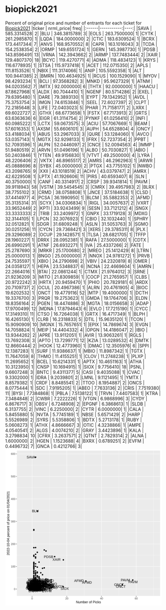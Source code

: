 # biopick2021
Percent of original price and number of entrants for each ticket for [Biopick2021](https://twitter.com/hashtag/Biopick2021)
|ticker |  nrml_price| freq|
|:------|-----------:|----:|
|SAVA   | 585.3314528|    2|
|BLU    | 346.3815789|    3|
|EOLS   | 263.7500000|    1|
|CYTK   | 261.2985870|    1|
|LQDA   | 184.0000000|    2|
|CTIC   | 183.6309524|    1|
|BCRX   | 173.4417344|    7|
|ANVS   | 168.9570552|    8|
|CAPR   | 163.1016043|    3|
|TCDA   | 154.2538354|    2|
|ORMP   | 149.6551724|    1|
|GERN   | 145.3987730|    1|
|PDSB   | 143.8596491|   13|
|VRNA   | 142.3943662|    2|
|ARMP   | 137.7483444|    2|
|XAIR   | 129.4807370|   18|
|BCYC   | 119.4270771|    4|
|ADMA   | 118.4834123|    1|
|KRYS   | 116.6778935|    1|
|STSA   | 115.9737418|    1|
|ACET   | 112.0715350|    2|
|APLS   | 111.8153526|    1|
|NBIX   | 111.3174066|    1|
|ANIP   | 105.5592358|    1|
|ALT    | 100.9441385|    2|
|BMRN   | 100.4634925|    1|
|RCUS   | 100.1529090|    1|
|MYOV   |  98.4293234|    1|
|BCLI   |  97.3568282|    3|
|MNKD   |  95.9627329|    1|
|ATNM   |  94.0203562|    7|
|IMTX   |  92.0000000|    6|
|THTX   |  92.0000000|    1|
|HAACU  |  87.8627968|    1|
|ALDX   |  80.7044410|    1|
|NGENF  |  80.5714286|    2|
|EXEL   |  79.6395480|    1|
|DARE   |  79.3893130|    1|
|EYPT   |  79.1342952|    1|
|AVDL   |  75.3753754|    3|
|IMGN   |  74.6153846|    1|
|SEEL   |  72.6027397|    2|
|CLPT   |  72.2185648|    3|
|LIFE   |  72.0403023|    5|
|PHAR   |  71.7158177|    2|
|LXRX   |  69.6022727|    2|
|GTHX   |  68.6773658|    1|
|FSTX   |  67.7173913|    2|
|GRTS   |  63.6363636|    6|
|EIGR   |  61.3114754|    2|
|PYNKF  |  61.0256410|    2|
|INFI   |  60.0985222|    1|
|LCTX   |  59.0673575|    3|
|ACIU   |  57.7067669|    1|
|BEAM   |  57.6016353|    1|
|AXSM   |  55.6606101|    3|
|AUPH   |  54.6528804|    4|
|ONCY   |  53.4188034|    1|
|ABUS   |  53.2967033|    3|
|QURE   |  53.1284060|    1|
|AVCO   |  53.0357143|    1|
|MGTX   |  52.9298133|    1|
|IFRX   |  52.7237354|    2|
|PPBT   |  52.7093596|    1|
|ALPN   |  52.0446097|    2|
|CNCE   |  52.0094563|    4|
|IMMP   |  51.9480519|    2|
|ARVN   |  51.0496196|    1|
|ALBO   |  50.7030827|    1|
|ABIO   |  50.2403846|    1|
|YTEN   |  49.9156830|    1|
|VTVT   |  49.2500000|    4|
|LYRA   |  48.2206406|    2|
|VKTX   |  46.8965517|    2|
|AMRS   |  46.2962963|    1|
|ARWR   |  45.0888696|    8|
|SYBX   |  45.0000000|    2|
|PTGX   |  43.7755102|    1|
|NWBO   |  43.2098765|    9|
|XXII   |  43.1018519|    2|
|ACHV   |  43.0379747|    2|
|AMRX   |  42.6229508|    1|
|LPTX   |  41.1926606|   11|
|PIRS   |  40.6593407|    8|
|SLN    |  40.3750000|    1|
|CANF   |  40.3314917|    2|
|CRSP   |  39.9341814|    1|
|PAVM   |  39.9118943|   58|
|VSTM   |  39.5454545|    3|
|CMRX   |  39.4957983|    2|
|BLRX   |  38.7755102|    3|
|CRMD   |  38.0758808|    1|
|JNCE   |  37.5184638|    1|
|CLSD   |  37.4414977|    4|
|PCSA   |  36.1990950|    1|
|BLCM   |  35.5882353|    2|
|AFMD   |  35.3135314|   31|
|SCYX   |  34.0306834|    1|
|RIGL   |  34.0057637|    2|
|VXRT   |  33.9652449|    2|
|KPTI   |  33.9243499|    9|
|SESN   |  33.7121212|    4|
|SNGX   |  33.3333333|    2|
|TRIB   |  33.2409972|    1|
|GNPX   |  33.1719128|    3|
|MDXG   |  32.3144105|    1|
|LPCN   |  32.3076923|    1|
|CBIO   |  32.1032440|    1|
|SPHRY  |  32.0512821|    1|
|SDGR   |  31.6809248|    1|
|ASLN   |  31.5053763|    3|
|SGMO   |  30.0251256|   11|
|CYCN   |  29.7368421|    3|
|XERS   |  29.3785311|    8|
|PLX    |  29.3296089|    2|
|OCUP   |  29.1428571|    1|
|TLSA   |  28.6821705|    1|
|TFFP   |  28.1960227|    1|
|DRRX   |  28.0952381|    1|
|RAFA   |  27.5000000|    1|
|CDTX   |  26.6990291|    1|
|ATNF   |  26.6932271|    1|
|IVA    |  25.4337266|    2|
|FATE   |  25.2787690|    3|
|MRKR   |  25.1700680|    2|
|MREO   |  25.1412429|    8|
|LTRN   |  25.0000013|    1|
|BNGO   |  25.0000000|    7|
|NNOX   |  24.9781272|    1|
|PRVB   |  24.7535597|    1|
|XBIO   |  24.2790698|    2|
|VBIV   |  24.2320819|    8|
|OMER   |  24.0358127|    1|
|HEPA   |  23.5348837|    6|
|NCNA   |  22.4669604|    1|
|AMRN   |  22.2664016|    1|
|BTAI   |  22.0861244|    1|
|CTMX   |  21.9764012|    3|
|SRNE   |  21.9236209|    3|
|MITO   |  21.8309859|    1|
|COCP   |  21.2765957|    1|
|CLBS   |  20.9722242|    3|
|HRTX   |  20.9459470|    1|
|PHIO   |  20.7829181|    6|
|ARDX   |  20.7109737|    2|
|OCUL   |  20.4967386|    1|
|ALRN   |  20.4761905|    4|
|BIOC   |  19.6202532|    1|
|ONCT   |  19.4779116|   52|
|MTP    |  19.4000000|    1|
|DCTH   |  19.3376700|    3|
|PRQR   |  19.2753623|    1|
|GMDA   |  19.1764706|    3|
|ELDN   |  18.8356164|    2|
|PGEN   |  18.4474886|    3|
|MGTA   |  18.0156658|    3|
|ADAP   |  17.9700499|   12|
|MDNA   |  17.8794643|    6|
|EVLO   |  17.7215190|    1|
|CYCC   |  17.3149310|   11|
|CTSO   |  16.7264038|    1|
|GRTX   |  16.4717349|    1|
|BLPH   |  16.4265130|    1|
|CLRB   |  16.2318833|    5|
|DTIL   |  15.9635120|    1|
|TCON   |  15.9090909|   10|
|MGNX   |  15.7657651|    1|
|EPIX   |  14.7869674|    3|
|EVGN   |  14.7058824|    1|
|MEIP   |  14.4404332|    4|
|OPGN   |  14.4186047|    2|
|IBIO   |  13.9344262|    2|
|APRE   |  13.9112051|    1|
|AVIR   |  13.9063261|    1|
|RGLS   |  13.7692308|    3|
|APTO   |  13.7299771|   12|
|KZIA   |  13.0289532|    4|
|DMTK   |  12.8660444|    2|
|HOOK   |  12.4773960|    1|
|DMAC   |  12.3505976|    6|
|SPPI   |  12.1387283|    1|
|SURF   |  11.9386637|    1|
|MBIO   |  11.8987342|    1|
|TGTX   |  11.7647059|    8|
|THMO   |  11.4155251|    1|
|CLOV   |  11.2748238|    1|
|PLXP   |  11.2695652|    1|
|BCEL   |  10.6214331|    1|
|APTX   |  10.4651163|    1|
|ATHA   |  10.3123950|    1|
|CNSP   |  10.1694915|    1|
|SIOX   |   9.7756410|   18|
|PSNL   |   9.6607248|    3|
|BNTC   |   9.4311377|    5|
|CASI   |   9.4035088|    1|
|CVAC   |   9.3302000|    1|
|IDRA   |   9.2039801|    2|
|LMNL   |   9.1121495|    1|
|YMTX   |   8.8579382|    1|
|CRDF   |   8.8485541|    2|
|TTOO   |   8.1954887|    2|
|ONCS   |   8.0775444|    1|
|SDC    |   7.9195205|    1|
|ABEO   |   7.7633136|    2|
|CRIS   |   7.7519380|   11|
|BYSI   |   7.7384868|    1|
|PBLA   |   7.5138122|    1|
|TRVN   |   7.4407583|    1|
|KTRA   |   7.3484848|    2|
|CWBR   |   7.2222226|    1|
|VTGN   |   6.9868996|    3|
|CYDY   |   6.8676717|    3|
|OBSV   |   6.7248908|    2|
|EPGNF  |   6.3868613|    1|
|SLDB   |   6.3137755|    2|
|VINC   |   6.2250000|    2|
|CYTR   |   6.0000000|    1|
|CALA   |   5.8455880|    5|
|NVTA   |   5.7745189|    1|
|NBSE   |   5.6571429|    2|
|HARP   |   5.5526989|    2|
|SYRS   |   5.5358806|    1|
|BDTX   |   5.2713178|    1|
|RUBY   |   5.0608273|    1|
|ATHX   |   4.8666667|    3|
|OTIC   |   4.3238866|    1|
|AMPE   |   4.0540541|    2|
|ALGS   |   4.0074210|    2|
|GRAY   |   3.4423896|    1|
|KALA   |   3.2798834|   10|
|CFRX   |   3.2637571|    2|
|QTNT   |   2.7829314|    2|
|ALNA   |   1.6000000|    2|
|HGEN   |   1.1523688|    4|
|BXRX   |   0.6789251|    2|
|EVFM   |   0.4496732|    7|
|GNCA   |   0.4212766|    3|
![retvspicks](biopicks.png?raw=true)
